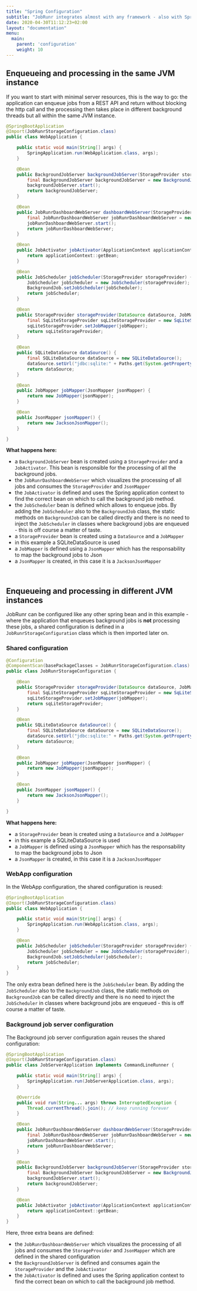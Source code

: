 ```yaml
---
title: "Spring Configuration"
subtitle: "JobRunr integrates almost with any framework - also with Spring"
date: 2020-04-30T11:12:23+02:00
layout: "documentation"
menu: 
  main: 
    parent: 'configuration'
    weight: 10
---
```

## Enqueueing and processing in the same JVM instance
If you want to start with minimal server resources, this is the way to go: the application can enqueue jobs from a REST API and return without blocking the http call and the processing then takes place in different background threads but all within the same JVM instance.

```java
@SpringBootApplication
@Import(JobRunrStorageConfiguration.class)
public class WebApplication {

    public static void main(String[] args) {
        SpringApplication.run(WebApplication.class, args);
    }

    @Bean
    public BackgroundJobServer backgroundJobServer(StorageProvider storageProvider, JobActivator jobActivator) {
        final BackgroundJobServer backgroundJobServer = new BackgroundJobServer(storageProvider, jobActivator);
        backgroundJobServer.start();
        return backgroundJobServer;
    }

    @Bean
    public JobRunrDashboardWebServer dashboardWebServer(StorageProvider storageProvider, JsonMapper jsonMapper) {
        final JobRunrDashboardWebServer jobRunrDashboardWebServer = new JobRunrDashboardWebServer(storageProvider, jsonMapper);
        jobRunrDashboardWebServer.start();
        return jobRunrDashboardWebServer;
    }

    @Bean
    public JobActivator jobActivator(ApplicationContext applicationContext) {
        return applicationContext::getBean;
    }

    @Bean
    public JobScheduler jobScheduler(StorageProvider storageProvider) {
        JobScheduler jobScheduler = new JobScheduler(storageProvider);
        BackgroundJob.setJobScheduler(jobScheduler);
        return jobScheduler;
    }

    @Bean
    public StorageProvider storageProvider(DataSource dataSource, JobMapper jobMapper) {
        final SqLiteStorageProvider sqLiteStorageProvider = new SqLiteStorageProvider(dataSource);
        sqLiteStorageProvider.setJobMapper(jobMapper);
        return sqLiteStorageProvider;
    }

    @Bean
    public SQLiteDataSource dataSource() {
        final SQLiteDataSource dataSource = new SQLiteDataSource();
        dataSource.setUrl("jdbc:sqlite:" + Paths.get(System.getProperty("java.io.tmpdir"), "jobrunr.db"));
        return dataSource;
    }

    @Bean
    public JobMapper jobMapper(JsonMapper jsonMapper) {
        return new JobMapper(jsonMapper);
    }

    @Bean
    public JsonMapper jsonMapper() {
        return new JacksonJsonMapper();
    }

}
```
__What happens here:__
- a `BackgroundJobServer` bean is created using a `StorageProvider` and a `JobActivator`. This bean is responsible for the processing of all the background jobs.
- the `JobRunrDashboardWebServer` which visualizes the processing of all jobs and consumes the `StorageProvider` and `JsonMapper`
- the `JobActivator` is defined and uses the Spring application context to find the correct bean on which to call the background job method.
- the `JobScheduler` bean is defined which allows to enqueue jobs. By adding the `JobScheduler` also to the `BackgroundJob` class, the static methods on `BackgroundJob` can be called directly and there is no need to inject the `JobScheduler` in classes where background jobs are enqueued - this is off course a matter of taste.
- a `StorageProvider` bean is created using a `DataSource` and a `JobMapper`
- in this example a SQLiteDataSource is used
- a `JobMapper` is defined using a `JsonMapper` which has the responsability to map the background jobs to Json
- a `JsonMapper` is created, in this case it is a `JacksonJsonMapper`

<br>

## Enqueueing and processing in different JVM instances
JobRunr can be configured like any other spring bean and in this example - where the application that enqueues background jobs is __not__ processing these jobs, a shared configuration is defined in a `JobRunrStorageConfiguration` class which is then imported later on.

### Shared configuration

```java
@Configuration
@ComponentScan(basePackageClasses = JobRunrStorageConfiguration.class)
public class JobRunrStorageConfiguration {

    @Bean
    public StorageProvider storageProvider(DataSource dataSource, JobMapper jobMapper) {
        final SqLiteStorageProvider sqLiteStorageProvider = new SqLiteStorageProvider(dataSource);
        sqLiteStorageProvider.setJobMapper(jobMapper);
        return sqLiteStorageProvider;
    }

    @Bean
    public SQLiteDataSource dataSource() {
        final SQLiteDataSource dataSource = new SQLiteDataSource();
        dataSource.setUrl("jdbc:sqlite:" + Paths.get(System.getProperty("java.io.tmpdir"), "jobrunr.db"));
        return dataSource;
    }

    @Bean
    public JobMapper jobMapper(JsonMapper jsonMapper) {
        return new JobMapper(jsonMapper);
    }

    @Bean
    public JsonMapper jsonMapper() {
        return new JacksonJsonMapper();
    }

}
```

__What happens here:__
- a `StorageProvider` bean is created using a `DataSource` and a `JobMapper`
- in this example a SQLiteDataSource is used
- a `JobMapper` is defined using a `JsonMapper` which has the responsability to map the background jobs to Json
- a `JsonMapper` is created, in this case it is a `JacksonJsonMapper`


### WebApp configuration
In the WebApp configuration, the shared configuration is reused:

```java
@SpringBootApplication
@Import(JobRunrStorageConfiguration.class)
public class WebApplication {

    public static void main(String[] args) {
        SpringApplication.run(WebApplication.class, args);
    }

    @Bean
    public JobScheduler jobScheduler(StorageProvider storageProvider) {
        JobScheduler jobScheduler = new JobScheduler(storageProvider);
        BackgroundJob.setJobScheduler(jobScheduler);
        return jobScheduler;
    }
}
```

The only extra bean defined here is the `JobScheduler` bean. By adding the `JobScheduler` also to the `BackgroundJob` class, the static methods on `BackgroundJob` can be called directly and there is no need to inject the `JobScheduler` in classes where background jobs are enqueued - this is off course a matter of taste.

### Background job server configuration
The Background job server configuration again reuses the shared configuration:

```java
@SpringBootApplication
@Import(JobRunrStorageConfiguration.class)
public class JobServerApplication implements CommandLineRunner {

    public static void main(String[] args) {
        SpringApplication.run(JobServerApplication.class, args);
    }

    @Override
    public void run(String... args) throws InterruptedException {
        Thread.currentThread().join(); // keep running forever
    }

    @Bean
    public JobRunrDashboardWebServer dashboardWebServer(StorageProvider storageProvider, JsonMapper jsonMapper) {
        final JobRunrDashboardWebServer jobRunrDashboardWebServer = new JobRunrDashboardWebServer(storageProvider, jsonMapper);
        jobRunrDashboardWebServer.start();
        return jobRunrDashboardWebServer;
    }

    @Bean
    public BackgroundJobServer backgroundJobServer(StorageProvider storageProvider, JobActivator jobActivator) {
        final BackgroundJobServer backgroundJobServer = new BackgroundJobServer(storageProvider, jobActivator);
        backgroundJobServer.start();
        return backgroundJobServer;
    }

    @Bean
    public JobActivator jobActivator(ApplicationContext applicationContext) {
        return applicationContext::getBean;
    }
}
```

Here, three extra beans are defined:
- the `JobRunrDashboardWebServer` which visualizes the processing of all jobs and consumes the `StorageProvider` and `JsonMapper` which are defined in the shared configuration
- the `BackgroundJobServer` is defined and consumes again the `StorageProvider` and the `JobActivator`
- the `JobActivator` is defined and uses the Spring application context to find the correct bean on which to call the background job method.